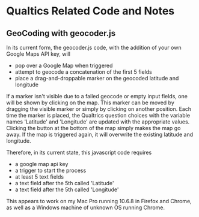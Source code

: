 # Qualtics Related Code and Notes


## GeoCoding with geocoder.js

In its current form, the geocoder.js code,
with the addition of your own Google Maps API key, will 

* pop over a Google Map when triggered
* attempt to geocode a concatenation of the first 5 fields
* place a drag-and-droppable marker on the geocoded latitude and longitude

If a marker isn't visible due to a failed geocode or empty
input fields, one will be shown by clicking on the map.
This marker can be moved by dragging the visible marker
or simply by clicking on another position.
Each time the marker is placed, the Qualtrics question
choices with the variable names 'Latitude' and 'Longitude'
are updated with the appropriate values.
Clicking the button at the bottom of the map simply
makes the map go away.  If the map is triggered again,
it will overwrite the existing latitude and longitude.

Therefore, in its current state, this javascript code
requires

* a google map api key
* a trigger to start the process
* at least 5 text fields
* a text field after the 5th called 'Latitude'
* a text field after the 5th called 'Longitude'

This appears to work on my Mac Pro running 10.6.8 in Firefox and Chrome,
as well as a Windows machine of unknown OS running Chrome.



